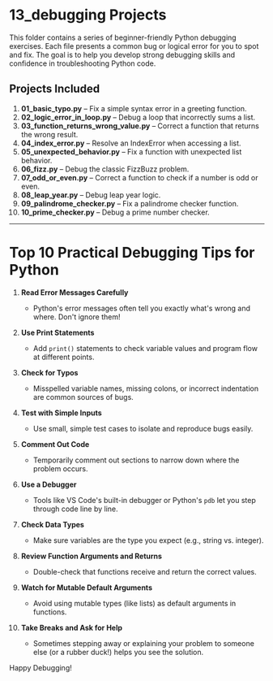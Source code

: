 # 13_debugging Projects

This folder contains a series of beginner-friendly Python debugging exercises. Each file presents a common bug or logical error for you to spot and fix. The goal is to help you develop strong debugging skills and confidence in troubleshooting Python code.

## Projects Included

1. **01_basic_typo.py** – Fix a simple syntax error in a greeting function.
2. **02_logic_error_in_loop.py** – Debug a loop that incorrectly sums a list.
3. **03_function_returns_wrong_value.py** – Correct a function that returns the wrong result.
4. **04_index_error.py** – Resolve an IndexError when accessing a list.
5. **05_unexpected_behavior.py** – Fix a function with unexpected list behavior.
6. **06_fizz.py** – Debug the classic FizzBuzz problem.
7. **07_odd_or_even.py** – Correct a function to check if a number is odd or even.
8. **08_leap_year.py** – Debug leap year logic.
9. **09_palindrome_checker.py** – Fix a palindrome checker function.
10. **10_prime_checker.py** – Debug a prime number checker.

---

# Top 10 Practical Debugging Tips for Python

1. **Read Error Messages Carefully**
   - Python's error messages often tell you exactly what's wrong and where. Don't ignore them!

2. **Use Print Statements**
   - Add `print()` statements to check variable values and program flow at different points.

3. **Check for Typos**
   - Misspelled variable names, missing colons, or incorrect indentation are common sources of bugs.

4. **Test with Simple Inputs**
   - Use small, simple test cases to isolate and reproduce bugs easily.

5. **Comment Out Code**
   - Temporarily comment out sections to narrow down where the problem occurs.

6. **Use a Debugger**
   - Tools like VS Code's built-in debugger or Python's `pdb` let you step through code line by line.

7. **Check Data Types**
   - Make sure variables are the type you expect (e.g., string vs. integer).

8. **Review Function Arguments and Returns**
   - Double-check that functions receive and return the correct values.

9. **Watch for Mutable Default Arguments**
   - Avoid using mutable types (like lists) as default arguments in functions.

10. **Take Breaks and Ask for Help**
    - Sometimes stepping away or explaining your problem to someone else (or a rubber duck!) helps you see the solution.

Happy Debugging!
